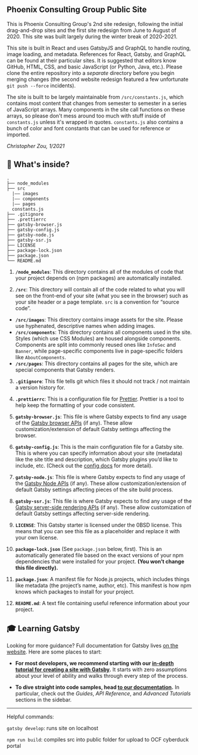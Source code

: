 ## Phoenix Consulting Group Public Site
This is Phoenix Consulting Group's 2nd site redesign, following the initial drag-and-drop sites and the first site redesign from June to August of 2020. This site was built largely during the winter break of 2020-2021.

This site is built in React and uses GatsbyJS and GraphQL to handle routing, image loading, and metadata. References for React, Gatsby, and GraphQL can be found at their particular sites. It is suggested that editors know GitHub, HTML, CSS, and basic JavaScript (or Python, Java, etc.). Please clone the entire repository into a *separate* directory before you begin merging changes (the second website redesign featured a few unfortunate `git push --force` incidents).

The site is built to be largely maintainable from `/src/constants.js`, which contains most content that changes from semester to semester in a series of JavaScript arrays. Many components in the site call functions on these arrays, so please don't mess around too much with stuff inside of `constants.js` unless it's wrapped in quotes. `constants.js` also contains a bunch of color and font constants that can be used for reference or imported.

*Christopher Zou, 1/2021*

## 🧐 What's inside?
    .
    ├── node_modules
    ├── src
      |—— images
      |—— components
      |—— pages
      constants.js
    ├── .gitignore
    ├── .prettierrc
    ├── gatsby-browser.js
    ├── gatsby-config.js
    ├── gatsby-node.js
    ├── gatsby-ssr.js
    ├── LICENSE
    ├── package-lock.json
    ├── package.json
    └── README.md

1.  **`/node_modules`**: This directory contains all of the modules of code that your project depends on (npm packages) are automatically installed.

2.  **`/src`**: This directory will contain all of the code related to what you will see on the front-end of your site (what you see in the browser) such as your site header or a page template. `src` is a convention for “source code”.
- **`/src/images`**: This directory contains image assets for the site. Please use hyphenated, descriptive names when adding images.
- **`/src/components`**: This directory contains all components used in the site. Styles (which use CSS Modules) are housed alongside components. Components are split into commonly reused ones like `InfoSec` and `Banner`, while page-specific components live in page-specific folders like `AboutComponents`.
- **`/src/pages`**: This directory contains all pages for the site, which are special components that Gatsby renders.

3.  **`.gitignore`**: This file tells git which files it should not track / not maintain a version history for.

4.  **`.prettierrc`**: This is a configuration file for [Prettier](https://prettier.io/). Prettier is a tool to help keep the formatting of your code consistent.

5.  **`gatsby-browser.js`**: This file is where Gatsby expects to find any usage of the [Gatsby browser APIs](https://www.gatsbyjs.com/docs/browser-apis/) (if any). These allow customization/extension of default Gatsby settings affecting the browser.

6.  **`gatsby-config.js`**: This is the main configuration file for a Gatsby site. This is where you can specify information about your site (metadata) like the site title and description, which Gatsby plugins you’d like to include, etc. (Check out the [config docs](https://www.gatsbyjs.com/docs/gatsby-config/) for more detail).

7.  **`gatsby-node.js`**: This file is where Gatsby expects to find any usage of the [Gatsby Node APIs](https://www.gatsbyjs.com/docs/node-apis/) (if any). These allow customization/extension of default Gatsby settings affecting pieces of the site build process.

8.  **`gatsby-ssr.js`**: This file is where Gatsby expects to find any usage of the [Gatsby server-side rendering APIs](https://www.gatsbyjs.com/docs/ssr-apis/) (if any). These allow customization of default Gatsby settings affecting server-side rendering.

9.  **`LICENSE`**: This Gatsby starter is licensed under the 0BSD license. This means that you can see this file as a placeholder and replace it with your own license.

10. **`package-lock.json`** (See `package.json` below, first). This is an automatically generated file based on the exact versions of your npm dependencies that were installed for your project. **(You won’t change this file directly).**

11. **`package.json`**: A manifest file for Node.js projects, which includes things like metadata (the project’s name, author, etc). This manifest is how npm knows which packages to install for your project.

12. **`README.md`**: A text file containing useful reference information about your project.

## 🎓 Learning Gatsby

Looking for more guidance? Full documentation for Gatsby lives [on the website](https://www.gatsbyjs.com/). Here are some places to start:

- **For most developers, we recommend starting with our [in-depth tutorial for creating a site with Gatsby](https://www.gatsbyjs.com/tutorial/).** It starts with zero assumptions about your level of ability and walks through every step of the process.

- **To dive straight into code samples, head [to our documentation](https://www.gatsbyjs.com/docs/).** In particular, check out the _Guides_, _API Reference_, and _Advanced Tutorials_ sections in the sidebar.

--- 

Helpful commands:

`gatsby develop`: runs site on localhost


`npm run build`: compiles src into public folder for upload to OCF cyberduck portal
